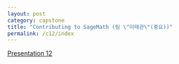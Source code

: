 ```yaml
---
layout: post
category: capstone
title: "Contributing to SageMath (팀 \"이태관\"(중요))"
permalink: /c12/index
---
```


[Presentation 12](https://docs.google.com/presentation/d/15oy_LmzK89rmHHK6_zR7J2T1_CTg1hIP/edit?usp=sharing&ouid=102553063731577558871&rtpof=true&sd=true)